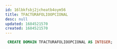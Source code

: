 ```yaml
---
id: 16lbkfsbj2jcheatb4oym56
title: TFACTURAFOLIOOPCIONAL
desc: null
updated: 1684521570
created: 1684521570
---
```



```sql
 CREATE DOMAIN TFACTURAFOLIOOPCIONAL AS INTEGER;
```
